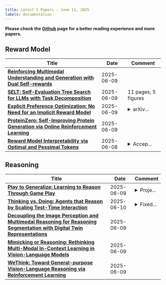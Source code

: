 ```yaml
---
title: Latest 5 Papers - June 11, 2025
labels: documentation
---
```

**Please check the [Github](https://github.com/dingyue772/DailyArxiv) page for a better reading experience and more papers.**

## Reward Model
| **Title** | **Date** | **Comment** |
| --- | --- | --- |
| **[Reinforcing Multimodal Understanding and Generation with Dual Self-rewards](http://arxiv.org/abs/2506.07963v1)** | 2025-06-09 |  |
| **[SELT: Self-Evaluation Tree Search for LLMs with Task Decomposition](http://arxiv.org/abs/2506.07557v1)** | 2025-06-09 | 11 pages, 5 figures |
| **[Explicit Preference Optimization: No Need for an Implicit Reward Model](http://arxiv.org/abs/2506.07492v1)** | 2025-06-09 | <details><summary>arXiv...</summary><p>arXiv admin note: substantial text overlap with arXiv:2407.09072</p></details> |
| **[ProteinZero: Self-Improving Protein Generation via Online Reinforcement Learning](http://arxiv.org/abs/2506.07459v1)** | 2025-06-09 |  |
| **[Reward Model Interpretability via Optimal and Pessimal Tokens](http://arxiv.org/abs/2506.07326v1)** | 2025-06-08 | <details><summary>Accep...</summary><p>Accepted for publication in Proceedings of the 2025 ACM Conference on Fairness, Accountability, and Transparency (FAccT '25), to appear June 2025</p></details> |

## Reasoning
| **Title** | **Date** | **Comment** |
| --- | --- | --- |
| **[Play to Generalize: Learning to Reason Through Game Play](http://arxiv.org/abs/2506.08011v1)** | 2025-06-09 | <details><summary>Proje...</summary><p>Project Page: https://yunfeixie233.github.io/ViGaL/</p></details> |
| **[Thinking vs. Doing: Agents that Reason by Scaling Test-Time Interaction](http://arxiv.org/abs/2506.07976v2)** | 2025-06-10 | <details><summary>Fixed...</summary><p>Fixed typo in Figure 6 and Conclusion</p></details> |
| **[Decoupling the Image Perception and Multimodal Reasoning for Reasoning Segmentation with Digital Twin Representations](http://arxiv.org/abs/2506.07943v1)** | 2025-06-09 |  |
| **[Mimicking or Reasoning: Rethinking Multi-Modal In-Context Learning in Vision-Language Models](http://arxiv.org/abs/2506.07936v1)** | 2025-06-09 |  |
| **[WeThink: Toward General-purpose Vision-Language Reasoning via Reinforcement Learning](http://arxiv.org/abs/2506.07905v1)** | 2025-06-09 |  |

